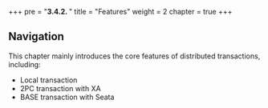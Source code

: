 +++
pre = "<b>3.4.2. </b>"
title = "Features"
weight = 2
chapter = true
+++

## Navigation

This chapter mainly introduces the core features of distributed transactions, including:

* Local transaction
* 2PC transaction with XA
* BASE transaction with Seata